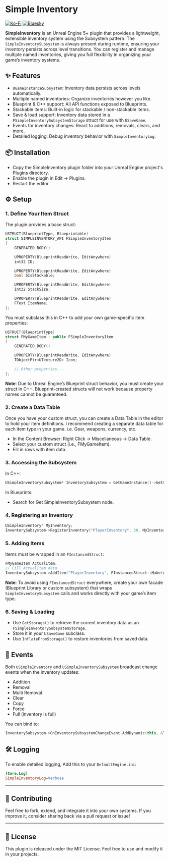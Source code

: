 # Simple Inventory

[![Ko-Fi](https://img.shields.io/badge/Ko--fi-F16061?style=for-the-badge&logo=ko-fi&logoColor=white)](https://ko-fi.com/minigamedev)
[![Bluesky](https://img.shields.io/badge/Bluesky-0285FF?style=for-the-badge&logo=Bluesky&logoColor=white)](https://bsky.app/profile/minigamedev.bsky.social)

**SimpleInventory** is an Unreal Engine 5+ plugin that provides a lightweight, extensible inventory system using the Subsystem pattern. The `SimpleInventorySubsystem` is always present during runtime, ensuring your inventory persists across level transitions. You can register and manage multiple named inventories, giving you full flexibility in organizing your game’s inventory systems.


## ✨ Features

* `UGameInstanceSubsystem`: Inventory data persists across levels automatically.
* Multiple named inventories: Organize inventories however you like.
* Blueprint & C++ support: All API functions exposed to Blueprints.
* Stackable items: Built-in logic for stackable / non-stackable items.
* Save & load support: Inventory data stored in a `FSimpleInventorySubsystemStorage` struct for use with `USaveGame`.
* Events for inventory changes: React to additions, removals, clears, and more.
* Detailed logging: Debug inventory behavior with `SimpleInventoryLog`.

## 📦 Installation

* Copy the SimpleInventory plugin folder into your Unreal Engine project's Plugins directory.
* Enable the plugin in Edit → Plugins.
* Restart the editor.

## ⚙️ Setup

### 1. Define Your Item Struct

The plugin provides a base struct:

```c++
USTRUCT(BlueprintType, Blueprintable)
struct SIMPLEINVENTORY_API FSimpleInventoryItem
{
    GENERATED_BODY()

    UPROPERTY(BlueprintReadWrite, EditAnywhere)
    int32 ID;

    UPROPERTY(BlueprintReadWrite, EditAnywhere)
    bool bIsStackable;

    UPROPERTY(BlueprintReadWrite, EditAnywhere)
    int32 StackSize;

    UPROPERTY(BlueprintReadWrite, EditAnywhere)
    FText ItemName;
};
```

You must subclass this in C++ to add your own game-specific item properties:

```c++
USTRUCT(BlueprintType)
struct FMyGameItem : public FSimpleInventoryItem
{
    GENERATED_BODY()

    UPROPERTY(BlueprintReadWrite, EditAnywhere)
    TObjectPtr<UTexture2D> Icon;

    // Other properties...
};
```

**Note**: Due to Unreal Engine’s Blueprint struct behavior, you must create your struct in C++. Blueprint-created structs will not work because property names cannot be guaranteed.

### 2. Create a Data Table

Once you have your custom struct, you can create a Data Table in the editor to hold your item definitions. I recommend creating a separate data table for each item type in your game. i.e. Gear, weapons, currency, etc.

* In the Content Browser: Right Click → Miscellaneous → Data Table.
* Select your custom struct (i.e., FMyGameItem).
* Fill in rows with item data.

### 3. Accessing the Subsystem

In C++:

```c++
USimpleInventorySubsystem* InventorySubsystem = GetGameInstance()->GetSubsystem<USimpleInventorySubsystem>();
```

In Blueprints:
* Search for Get SimpleInventorySubsystem node.

### 4. Registering an Inventory

```c++
USimpleInventory* MyInventory;
InventorySubsystem->RegisterInventory("PlayerInventory", 30, MyInventory);
```

### 5. Adding Items

Items must be wrapped in an `FInstancedStruct`:

```c++
FMyGameItem ActualItem;
// Fill ActualItem data...
InventorySubsystem->AddItem("PlayerInventory", FInstancedStruct::Make(ActualItem), 5, bResult);
```

**Note**: To avoid using `FInstancedStruct` everywhere, create your own facade (Blueprint Library or custom subsystem) that wraps `SimpleInventorySubsystem` calls and works directly with your game’s item type.

### 6. Saving & Loading

* Use `GetStorage()` to retrieve the current inventory data as an `FSimpleInventorySubsystemStorage`.
* Store it in your `USaveGame` subclass.
* Use `InflateFromStorage()` to restore inventories from saved data.

## 📢 Events

Both `USimpleInventory` and `USimpleInventorySubsystem` broadcast change events when the inventory updates:

* Addition
* Removal
* Multi Removal
* Clear
* Copy
* Force
* Full (inventory is full)

You can bind to:

```c++
InventorySubsystem->OnInventorySubsystemChangeEvent.AddDynamic(this, &ThisClass::OnInventoryChanged);
```

## 🛠 Logging

To enable detailed logging, Add this to your `DefaultEngine.ini`:

```ini
[Core.Log]
SimpleInventoryLog=Verbose
```

---

## 🤝 Contributing

Feel free to fork, extend, and integrate it into your own systems. If you improve it, consider sharing back via a pull request or issue!

---

## 📄 License

This plugin is released under the MIT License. Feel free to use and modify it in your projects.

